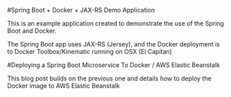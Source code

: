 #Spring Boot + Docker + JAX-RS Demo Application

This is an example application created to demonstrate the use of the Spring Boot and Docker.

The Spring Boot app uses JAX-RS (Jersey), and the Docker deployment is to Docker Toolbox/Kinematic running on OSX (El Capitan)


#Deploying a Spring Boot Microservice To Docker / AWS Elastic Beanstalk

This blog post builds on the previous one and details how to deploy the Docker image to AWS Elastic Beanstalk



